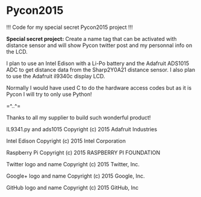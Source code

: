 # Pycon2015
!!! Code for my special secret Pycon2015 project !!!

<b>Special secret project:</b> Create a name tag that can be activated with distance sensor and will show Pycon twitter post and my personnal info on the LCD.

I plan to use an Intel Edison with a Li-Po battery and the Adafruit ADS1015 ADC to get distance data from the Sharp2Y0A21 distance sensor. I also plan to use the Adafruit il9340c display LCD.

Normally I would have used C to do the hardware access codes but as it is Pycon I will try to only use Python!


=^..^=

Thanks to all my supplier to build such wonderful product!

IL9341.py and ads1015
Copyright (c) 2015 Adafruit Industries

Intel Edison
Copyright (c) 2015 Intel Corporation

Raspberry Pi
Copyright (c) 2015 RASPBERRY PI FOUNDATION

Twitter logo and name
Copyright (c) 2015 Twitter, Inc.

Google+ logo and name
Copyright (c) 2015 Google, Inc.

GitHub logo and name
Copyright (c) 2015 GitHub, Inc
